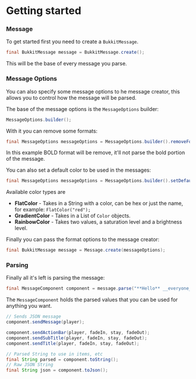 # Getting started

### Message

To get started first you need to create a `BukkitMessage`.

```java
final BukkitMessage message = BukkitMessage.create();
```

This will be the base of every message you parse.

### Message Options

You can also specify some message options to he message creator, this allows you to control how the message will be parsed.

The base of the message options is the `MessageOptions` builder:

```java
MessageOptions.builder();
```

With it you can remove some formats:

```java
final MessageOptions messageOptions = MessageOptions.builder().removeFormat(Format.BOLD).build();
```

In this example BOLD format will be remove, it'll not parse the bold portion of the message.

You can also set a default color to be used in the messages:

```java
final MessageOptions messageOptions = MessageOptions.builder().setDefaultColor(new FlatColor("#38ef7d")).build();
```

Available color types are

* **FlatColor** - Takes in a String with a color, can be hex or just the name, for example: `FlatColor("red");`
* **GradientColor** - Takes in a List of `Color` objects.
* **RainbowColor** - Takes two values, a saturation level and a brightness level.

Finally you can pass the format options to the message creator:

```java
final BukkitMessage message = Message.create(messageOptions);
```

### Parsing

Finally all it's left is parsing the message:

```java
final MessageComponent component = message.parse("**Hello** __everyone__!");
```

The `MessageComponent` holds the parsed values that you can be used for anything you want.

```java
// Sends JSON message
component.sendMessage(player);

component.sendActionBar(player, fadeIn, stay, fadeOut);
component.sendSubTitle(player, fadeIn, stay, fadeOut);
component.sendTitle(player, fadeIn, stay, fadeOut);

// Parsed String to use in items, etc
final String parsed = component.toString();
// Raw JSON String
final String json = component.toJson();
```

